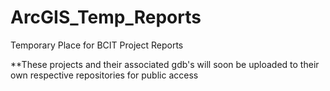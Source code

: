 # ArcGIS_Temp_Reports
Temporary Place for BCIT Project Reports

**These projects and their associated gdb's will soon be uploaded to their own respective repositories for public access
